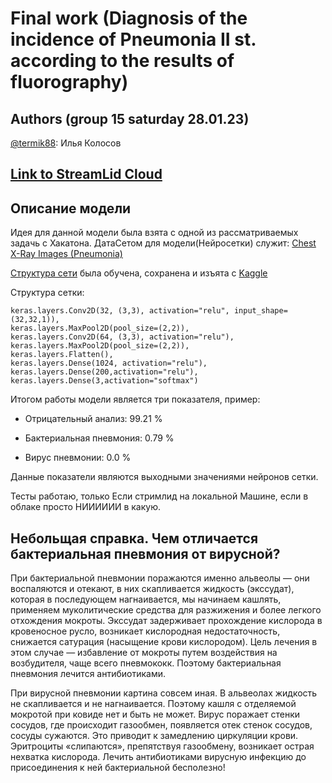 # Final work (Diagnosis of the incidence of Pneumonia II st. according to the results of fluorography)

## Authors (group 15 saturday 28.01.23)
[@termik88](https://github.com/termik88): Илья Колосов

## [Link to StreamLid Cloud](https://termik88-ii-itog-s1-streamlit-app-r1ykkj.streamlit.app/)

## Описание модели

Идея для данной модели была взята с одной из рассматриваемых задачь с Хакатона. ДатаСетом для модели(Нейросетки) служит: [Chest X-Ray Images (Pneumonia)](https://www.kaggle.com/datasets/paultimothymooney/chest-xray-pneumonia)

[Структура сети](https://www.kaggle.com/code/vijay20213/pneumonia-detection-with-cnn-and-ml-with-98-acc/notebook) была обучена, сохранена и изъята с [Kaggle](https://www.kaggle.com/)

Структура сетки:

    keras.layers.Conv2D(32, (3,3), activation="relu", input_shape=(32,32,1)),
    keras.layers.MaxPool2D(pool_size=(2,2)),
    keras.layers.Conv2D(64, (3,3), activation="relu"),
    keras.layers.MaxPool2D(pool_size=(2,2)),
    keras.layers.Flatten(),
    keras.layers.Dense(1024, activation="relu"),
    keras.layers.Dense(200,activation="relu"),
    keras.layers.Dense(3,activation="softmax")

Итогом работы модели является три показателя, пример:

- Отрицательный анализ: 99.21 %

- Бактериальная пневмония: 0.79 %

- Вирус пневмонии: 0.0 %

Данные показатели являются выходными значениями нейронов сетки.

Тесты работаю, только Если стримлид на локальной Машине, если в облаке просто НИИИИИИ в какую.

## Небольщая справка. Чем отличается бактериальная пневмония от вирусной?

При бактериальной пневмонии поражаются именно альвеолы — они воспаляются и отекают, в них скапливается жидкость (экссудат), которая в последующем нагнаивается, мы начинаем кашлять, применяем муколитические средства для разжижения и более легкого отхождения мокроты. Экссудат задерживает прохождение кислорода в кровеносное русло, возникает кислородная недостаточность, снижается сатурация (насыщение крови кислородом). Цель лечения в этом случае — избавление от мокроты путем воздействия на возбудителя, чаще всего пневмококк. Поэтому бактериальная пневмония лечится антибиотиками.


При вирусной пневмонии картина совсем иная. В альвеолах жидкость не скапливается и не нагнаивается. Поэтому кашля с отделяемой мокротой при ковиде нет и быть не может. Вирус поражает стенки сосудов, где происходит газообмен, появляется отек стенок сосудов, сосуды сужаются. Это приводит к замедлению циркуляции крови. Эритроциты «слипаются», препятствуя газообмену, возникает острая нехватка кислорода. Лечить антибиотиками вирусную инфекцию до присоединения к ней бактериальной бесполезно! 